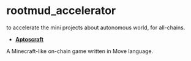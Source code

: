 # rootmud_accelerator
to accelerate the mini projects about autonomous world, for all-chains.

* **[Aptoscraft](https://github.com/rootMUD/aptoscraft)**

A Minecraft-like on-chain game written in Move language.
